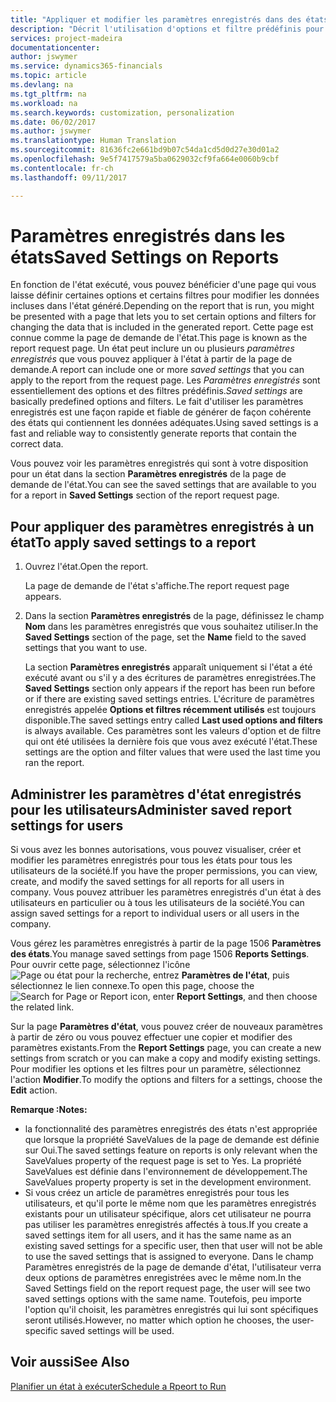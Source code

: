 ```yaml
---
title: "Appliquer et modifier les paramètres enregistrés dans des états | Microsoft Docs"
description: "Décrit l'utilisation d'options et filtre prédéfinis pour personnaliser un état, et pour générer les données exactes."
services: project-madeira
documentationcenter: 
author: jswymer
ms.service: dynamics365-financials
ms.topic: article
ms.devlang: na
ms.tgt_pltfrm: na
ms.workload: na
ms.search.keywords: customization, personalization
ms.date: 06/02/2017
ms.author: jswymer
ms.translationtype: Human Translation
ms.sourcegitcommit: 81636fc2e661bd9b07c54da1cd5d0d27e30d01a2
ms.openlocfilehash: 9e5f7417579a5ba0629032cf9fa664e0060b9cbf
ms.contentlocale: fr-ch
ms.lasthandoff: 09/11/2017

---
```

# <a name="saved-settings-on-reports"></a><span data-ttu-id="7d4fd-103">Paramètres enregistrés dans les états</span><span class="sxs-lookup"><span data-stu-id="7d4fd-103">Saved Settings on Reports</span></span>
<span data-ttu-id="7d4fd-104">En fonction de l'état exécuté, vous pouvez bénéficier d'une page qui vous laisse définir certaines options et certains filtres pour modifier les données incluses dans l'état généré.</span><span class="sxs-lookup"><span data-stu-id="7d4fd-104">Depending on the report that is run, you might be presented with a page that lets you to set certain options and filters for changing the data that is included in the generated report.</span></span> <span data-ttu-id="7d4fd-105">Cette page est connue comme la page de demande de l'état.</span><span class="sxs-lookup"><span data-stu-id="7d4fd-105">This page is known as the report request page.</span></span> <span data-ttu-id="7d4fd-106">Un état peut inclure un ou plusieurs *paramètres enregistrés* que vous pouvez appliquer à l'état à partir de la page de demande.</span><span class="sxs-lookup"><span data-stu-id="7d4fd-106">A report can include one or more *saved settings* that you can apply to the report from the request page.</span></span> <span data-ttu-id="7d4fd-107">Les *Paramètres enregistrés* sont essentiellement des options et des filtres prédéfinis.</span><span class="sxs-lookup"><span data-stu-id="7d4fd-107">*Saved settings* are basically predefined options and filters.</span></span> <span data-ttu-id="7d4fd-108">Le fait d'utiliser les paramètres enregistrés est une façon rapide et fiable de générer de façon cohérente des états qui contiennent les données adéquates.</span><span class="sxs-lookup"><span data-stu-id="7d4fd-108">Using saved settings is a fast and reliable way to consistently generate reports that contain the correct data.</span></span>

<span data-ttu-id="7d4fd-109">Vous pouvez voir les paramètres enregistrés qui sont à votre disposition pour un état dans la section **Paramètres enregistrés** de la page de demande de l'état.</span><span class="sxs-lookup"><span data-stu-id="7d4fd-109">You can see the saved settings that are available to you for a report in **Saved Settings** section of the report request page.</span></span>  

## <a name="to-apply-saved-settings-to-a-report"></a><span data-ttu-id="7d4fd-110">Pour appliquer des paramètres enregistrés à un état</span><span class="sxs-lookup"><span data-stu-id="7d4fd-110">To apply saved settings to a report</span></span>
1. <span data-ttu-id="7d4fd-111">Ouvrez l'état.</span><span class="sxs-lookup"><span data-stu-id="7d4fd-111">Open the report.</span></span>

   <span data-ttu-id="7d4fd-112">La page de demande de l'état s'affiche.</span><span class="sxs-lookup"><span data-stu-id="7d4fd-112">The report request page appears.</span></span>    
2. <span data-ttu-id="7d4fd-113">Dans la section **Paramètres enregistrés** de la page, définissez le champ **Nom** dans les paramètres enregistrés que vous souhaitez utiliser.</span><span class="sxs-lookup"><span data-stu-id="7d4fd-113">In the **Saved Settings** section of the page, set the **Name** field  to the saved settings that you want to use.</span></span>

   <span data-ttu-id="7d4fd-114">La section **Paramètres enregistrés** apparaît uniquement si l'état a été exécuté avant ou s'il y a des écritures de paramètres enregistrées.</span><span class="sxs-lookup"><span data-stu-id="7d4fd-114">The **Saved Settings** section only appears if the report has been run before or if there are existing saved settings entries.</span></span> <span data-ttu-id="7d4fd-115">L'écriture de paramètres enregistrés appelée **Options et filtres récemment utilisés** est toujours disponible.</span><span class="sxs-lookup"><span data-stu-id="7d4fd-115">The saved settings entry called **Last used options and filters** is always available.</span></span> <span data-ttu-id="7d4fd-116">Ces paramètres sont les valeurs d'option et de filtre qui ont été utilisées la dernière fois que vous avez exécuté l'état.</span><span class="sxs-lookup"><span data-stu-id="7d4fd-116">These settings are the option and filter values that were used the last time you ran the report.</span></span>

## <a name="administer-saved-report-settings-for-users"></a><span data-ttu-id="7d4fd-117">Administrer les paramètres d'état enregistrés pour les utilisateurs</span><span class="sxs-lookup"><span data-stu-id="7d4fd-117">Administer saved report settings for users</span></span>
<span data-ttu-id="7d4fd-118">Si vous avez les bonnes autorisations, vous pouvez visualiser, créer et modifier les paramètres enregistrés pour tous les états pour tous les utilisateurs de la société.</span><span class="sxs-lookup"><span data-stu-id="7d4fd-118">If you have the proper permissions, you can view, create, and modify the saved settings for all reports for all users in company.</span></span> <span data-ttu-id="7d4fd-119">Vous pouvez attribuer les paramètres enregistrés d'un état à des utilisateurs en particulier ou à tous les utilisateurs de la société.</span><span class="sxs-lookup"><span data-stu-id="7d4fd-119">You can assign saved settings for a report to individual users or all users in the company.</span></span>

<span data-ttu-id="7d4fd-120">Vous gérez les paramètres enregistrés à partir de la page 1506 **Paramètres des états**.</span><span class="sxs-lookup"><span data-stu-id="7d4fd-120">You manage saved settings from page 1506 **Reports Settings**.</span></span> <span data-ttu-id="7d4fd-121">Pour ouvrir cette page, sélectionnez l'icône ![Page ou état pour la recherche](media/ui-search/search_small.png "Page ou état pour la recherche"), entrez **Paramètres de l'état**, puis sélectionnez le lien connexe.</span><span class="sxs-lookup"><span data-stu-id="7d4fd-121">To open this page, choose the ![Search for Page or Report](media/ui-search/search_small.png "Search for Page or Report icon") icon, enter **Report Settings**, and then choose the related link.</span></span>

<span data-ttu-id="7d4fd-122">Sur la page **Paramètres d'état**, vous pouvez créer de nouveaux paramètres à partir de zéro ou vous pouvez effectuer une copier et modifier des paramètres existants.</span><span class="sxs-lookup"><span data-stu-id="7d4fd-122">From the **Report Settings** page, you can create a new settings from scratch or you can make a copy and modify existing settings.</span></span> <span data-ttu-id="7d4fd-123">Pour modifier les options et les filtres pour un paramètre, sélectionnez l'action **Modifier**.</span><span class="sxs-lookup"><span data-stu-id="7d4fd-123">To modify the options and filters for a settings, choose the **Edit** action.</span></span>

<span data-ttu-id="7d4fd-124">**Remarque :**</span><span class="sxs-lookup"><span data-stu-id="7d4fd-124">**Notes:**</span></span>

* <span data-ttu-id="7d4fd-125">la fonctionnalité des paramètres enregistrés des états n'est appropriée que lorsque la propriété SaveValues de la page de demande est définie sur Oui.</span><span class="sxs-lookup"><span data-stu-id="7d4fd-125">The saved settings feature on reports is only relevant when the SaveValues property of the request page is set to Yes.</span></span> <span data-ttu-id="7d4fd-126">La propriété SaveValues est définie dans l'environnement de développement.</span><span class="sxs-lookup"><span data-stu-id="7d4fd-126">The SaveValues property property is set in the development environment.</span></span>
* <span data-ttu-id="7d4fd-127">Si vous créez un article de paramètres enregistrés pour tous les utilisateurs, et qu'il porte le même nom que les paramètres enregistrés existants pour un utilisateur spécifique, alors cet utilisateur ne pourra pas utiliser les paramètres enregistrés affectés à tous.</span><span class="sxs-lookup"><span data-stu-id="7d4fd-127">If you create a saved settings item for all users, and it has the same name as an existing saved settings for a specific user, then that user will not be able to use the saved settings that is assigned to everyone.</span></span>  <span data-ttu-id="7d4fd-128">Dans le champ Paramètres enregistrés de la page de demande d'état, l'utilisateur verra deux options de paramètres enregistrées avec le même nom.</span><span class="sxs-lookup"><span data-stu-id="7d4fd-128">In the Saved Settings field on the report request page, the user will see two saved settings options with the same name.</span></span> <span data-ttu-id="7d4fd-129">Toutefois, peu importe l'option qu'il choisit, les paramètres enregistrés qui lui sont spécifiques seront utilisés.</span><span class="sxs-lookup"><span data-stu-id="7d4fd-129">However, no matter which option he chooses, the user-specific saved settings will be used.</span></span>

## <a name="see-also"></a><span data-ttu-id="7d4fd-130">Voir aussi</span><span class="sxs-lookup"><span data-stu-id="7d4fd-130">See Also</span></span>
[<span data-ttu-id="7d4fd-131">Planifier un état à exécuter</span><span class="sxs-lookup"><span data-stu-id="7d4fd-131">Schedule a Rpeort to Run</span></span>](ui-schedule-report.md)  


